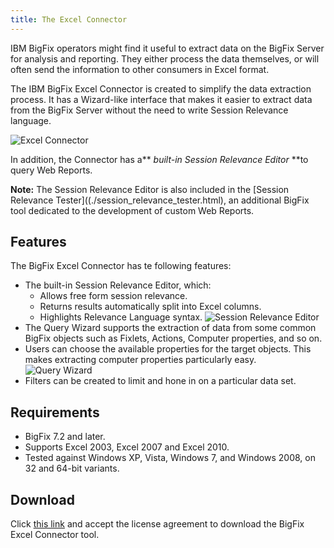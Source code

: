 ```yaml
---
title: The Excel Connector
---
```


IBM BigFix operators might find it useful to extract data on the BigFix Server for analysis and reporting. 
They either process the data themselves, or will often send the information to other consumers in Excel format.

The IBM BigFix Excel Connector is created to simplify the data extraction process.
It has a Wizard-like interface that makes it easier to extract data from the BigFix Server without the need to write Session Relevance language.

![Excel Connector](/static/img/excel_connector.png) 

In addition, the Connector has a** *built-in Session Relevance Editor* **to query Web Reports.

**Note:** The Session Relevance Editor is also included in the [Session Relevance Tester]((./session_relevance_tester.html), an additional BigFix tool dedicated to the development of custom Web Reports.

## Features

The BigFix Excel Connector has te following features:
- The built-in Session Relevance Editor, which:
   - Allows free form session relevance.
   - Returns results automatically split into Excel columns.
   - Highlights Relevance Language syntax. 
   ![Session Relevance Editor](/static/img/session_relevance_editor.jpg)
- The Query Wizard supports the extraction of data from some common BigFix objects such as Fixlets, Actions, Computer properties, and so on.
- Users can choose the available properties for the target objects. This makes extracting computer properties particularly easy.  
![Query Wizard](/static/img/query_wizard.jpg)
- Filters can be created to limit and hone in on a particular data set.

## Requirements
- BigFix 7.2 and later.
- Supports Excel 2003, Excel 2007 and Excel 2010.
- Tested against Windows XP, Vista, Windows 7, and Windows 2008, on 32 and 64-bit variants.

## Download
Click [this link](http://support.bigfix.com/labs/license.html ) and accept the license agreement to download the BigFix Excel Connector tool.
